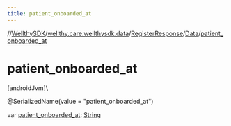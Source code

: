 ```yaml
---
title: patient_onboarded_at
---
```

//[WellthySDK](../../../../index.html)/[wellthy.care.wellthysdk.data](../../index.html)/[RegisterResponse](../index.html)/[Data](index.html)/[patient_onboarded_at](patient_onboarded_at.html)



# patient_onboarded_at



[androidJvm]\




@SerializedName(value = "patient_onboarded_at")



var [patient_onboarded_at](patient_onboarded_at.html): [String](https://kotlinlang.org/api/latest/jvm/stdlib/kotlin/-string/index.html)





